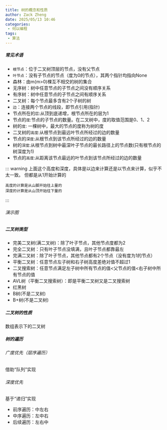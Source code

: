 ```yaml
---
title: 树的概念和性质
author: Zack Zheng
date: 2025/05/13 10:46
categories:
 - 何以编程
tags:
 - 算法
---
```


##### 常见术语

+ `根节点`：位于二叉树顶层的节点，没有父节点
+ `叶节点`：没有子节点的节点（度为0的节点），其两个指针均指向None
+ 森林：由m(m>0)棵互不相交的树的集合
+ 无序树：树中任意节点的子节点之间没有顺序关系
+ 有序树：树中任意节点的子节点之间有顺序关系
+ 二叉树：每个节点最多含有2个子树的树
+ `边`：连接两个节点的线段，即节点引用(指针)
+ 节点所在的`层`:从顶到底递增，根节点所在的层为1
+ 节点的`度`:节点的子节点的数量。在二叉树中，度的取值范围是0、1、2
+ 树的`度`: 一棵树中，最大的节点的度称为树的度
+ 二叉树的`高度`:从根节点到最远叶节点所经过的边的数量
+ 节点的`深度`:从根节点到该节点所经过的边的数量
+ 树的`深度`:从根节点到树中最深叶子节点的最长路径上的节点数(只有根节点的树深度为1)
+ 节点的`高度`:从距离该节点最远的叶节点到该节点所经过的边的数量

::: warning
上面这个高度和深度，具体是以边来计算还是以节点来计算，似乎不太一致。
但都是从1开始计算的

`高度的计算是从山脚开始往上量的`  
`深度的计算是从山顶开始往下量的`

:::


###### 演示图

<simple-img src="https://gitee.com/zackzhengxy/picGallery/raw/main/imgs/树的演示图001.jpeg"></simple-img>


##### 二叉树类型

+ 完美二叉树(满二叉树)：除了叶子节点，其他节点度都为2
+ 完全二叉树：只有叶子节点没填满，且叶子节点都靠最左
+ 完满二叉树：除了叶子节点，其他节点都有2个节点（没有度为1的节点）
+ 平衡二叉树：任意节点左子树和右子树高度差绝对值不超过1
+ 二叉搜索树：任意节点满足左子树中所有节点的值<父节点的值<右子树中所有节点的值
+ AVL树（平衡二叉搜索树）：即是平衡二叉树又是二叉搜索树
+ 红黑树
+ B树(不是二叉树)
+ B+树(不是二叉树)

##### 二叉树的性质

<simple-img src="https://gitee.com/zackzhengxy/picGallery/raw/main/imgs/树的性质.png"></simple-img>

数组表示下的二叉树

<Suspense>
  <my-codes repo="o-algorithm" path="dataStructure/树/ArrayBinaryTree.java" lang="java" />
</Suspense>


##### 树的遍历

###### 广度优先（层序遍历）
借助“队列”实现       

<Suspense>
  <my-codes repo="o-algorithm" path="dataStructure/树/binary_tree_bfs.java" lang="java" />
</Suspense>

###### 深度优先
基于“递归”实现      

+ 前序遍历：中左右
+ 中序遍历：左中右
+ 后续遍历：左右中
  
<Suspense>
  <my-codes repo="o-algorithm" path="dataStructure/树/binary_tree_dfs.java" lang="java" />
</Suspense>


